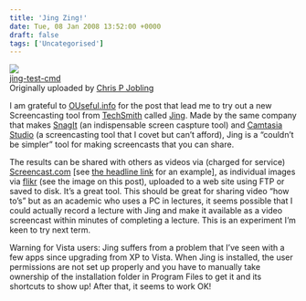 ```yaml
---
title: 'Jing Zing!'
date: Tue, 08 Jan 2008 13:52:00 +0000
draft: false
tags: ['Uncategorised']
---
```


[![](http://farm3.static.flickr.com/2313/2177323967_3d33ac2c06_m.jpg)](http://www.flickr.com/photos/cpjobling/2177323967/ "photo sharing")  
[jing-test-cmd](http://www.flickr.com/photos/cpjobling/2177323967/)  
Originally uploaded by [Chris P Jobling](http://www.flickr.com/people/cpjobling/)

I am grateful to [OUseful.info](http://blogs.open.ac.uk/Maths/ajh59/012276.html) for the post that lead me to try out a new Screencasting tool from [TechSmith](http://www.techsmith.com/) called [Jing](http://blog.jingproject.com/). Made by the same company that makes [SnagIt](http://www.techsmith.com/screen-capture.asp) (an indispensable screen caspture tool) and [Camtasia Studio](http://www.techsmith.com/camtasia.asp) (a screencasting tool that I covet but can’t afford), Jing is a “couldn’t be simpler” tool for making screencasts that you can share.

The results can be shared with others as videos via (charged for service) [Screencast.com](http://www.screencast.com/) \[see [the headline link](http://www.screencast.com/users/cpjobling/folders/Jing/media/734fdb13-e433-4fa7-8e0a-5eb2fa3470f1) for an example\], as individual images via [flikr](http://www.flickr.com/photos/51214457@N00/2177323967/) (see the image on this post), uploaded to a web site using FTP or saved to disk. It’s a great tool. This should be great for sharing video “how to’s” but as an academic who uses a PC in lectures, it seems possible that I could actually record a lecture with Jing and make it available as a video screencast within minutes of completing a lecture. This is an experiment I’m keen to try next term.

Warning for Vista users: Jing suffers from a problem that I’ve seen with a few apps since upgrading from XP to Vista. When Jing is installed, the user permissions are not set up properly and you have to manually take ownership of the installation folder in Program Files to get it and its shortcuts to show up! After that, it seems to work OK!